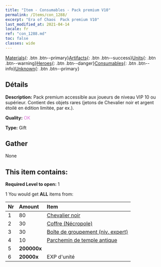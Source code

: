 ```yaml
---
title: "Item - Consumables - Pack premium V10"
permalink: /Items/con_1288/
excerpt: "Era of Chaos  Pack premium V10"
last_modified_at: 2021-04-14
locale: fr
ref: "con_1288.md"
toc: false
classes: wide
---
```

 [Materials](/fr/Items/){: .btn .btn--primary}[Artifacts](/fr/Items/Artifacts/){: .btn .btn--success}[Units](/fr/Items/Units/){: .btn .btn--warning}[Heroes](/fr/Items/Heroes/){: .btn .btn--danger}[Consumables](/fr/Items/Consumables/){: .btn .btn--info}[Unknown](/fr/Items/Unknown/){: .btn .btn--primary}

## Détails
 **Description:** Pack premium accessible aux joueurs de niveau VIP 10 ou supérieur. Contient des objets rares (jetons de Chevalier noir et argent étoilé en édition limitée, par ex.).

 **Quality:** <span style="color: #DA70D6">OK</span>

 **Type:** Gift

## Gather

  None

## This item contains:

 **Required Level to open:** 1

 1 You would get **ALL** items  from:

  | Nr | Amount |     Item    |
  |:---|:-------|:------------|
  | 1 | 80 | [Chevalier noir](/fr/Items/unt_213/) | 
  | 2 | 30 | [Coffre (Nécropole)](/fr/Items/con_1271/) | 
  | 3 | 30 | [Boîte de groupement (niv. expert)](/fr/Items/con_760/) | 
  | 4 | 10 | [Parchemin de temple antique](/fr/Items/con_697/) | 
  | 5 |  **200000x** | <i class="fas fa-coins"/> |  | 
  | 6 |  **20000x** | EXP d'unité |  | 
